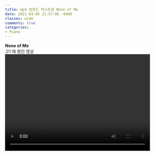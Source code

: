 ```yaml
---
title: mp4 업로드 테스트겸 None of Me
date: 2021-03-05 21:57:08 -0400
classes: wide
comments: true
categories:
- Piano
---
```

**None of Me**     
고1 때 쳤던 영상    
<video width="480" height="320" controls="controls">
  <source src="/assets/video/post14_video1.mp4" type="video/mp4">
</video>
